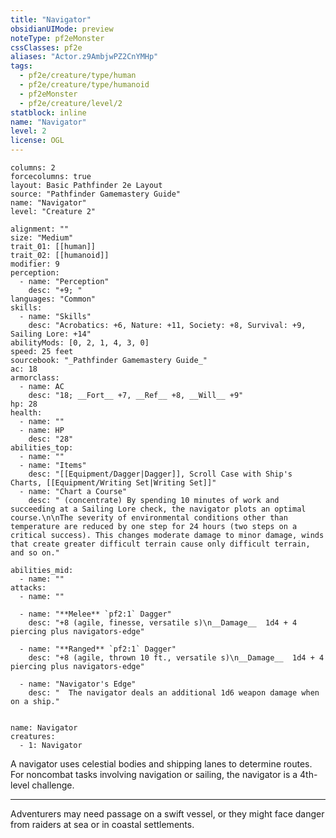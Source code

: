 ```yaml
---
title: "Navigator"
obsidianUIMode: preview
noteType: pf2eMonster
cssClasses: pf2e
aliases: "Actor.z9AmbjwPZ2CnYMHp" 
tags:
  - pf2e/creature/type/human
  - pf2e/creature/type/humanoid
  - pf2eMonster
  - pf2e/creature/level/2
statblock: inline
name: "Navigator"
level: 2
license: OGL
---
```


```statblock
columns: 2
forcecolumns: true
layout: Basic Pathfinder 2e Layout
source: "Pathfinder Gamemastery Guide"
name: "Navigator"
level: "Creature 2"

alignment: ""
size: "Medium"
trait_01: [[human]]
trait_02: [[humanoid]]
modifier: 9
perception:
  - name: "Perception"
    desc: "+9; "
languages: "Common"
skills:
  - name: "Skills"
    desc: "Acrobatics: +6, Nature: +11, Society: +8, Survival: +9, Sailing Lore: +14"
abilityMods: [0, 2, 1, 4, 3, 0]
speed: 25 feet
sourcebook: "_Pathfinder Gamemastery Guide_"
ac: 18
armorclass:
  - name: AC
    desc: "18; __Fort__ +7, __Ref__ +8, __Will__ +9"
hp: 28
health:
  - name: ""
  - name: HP
    desc: "28"
abilities_top:
  - name: ""
  - name: "Items"
    desc: "[[Equipment/Dagger|Dagger]], Scroll Case with Ship's Charts, [[Equipment/Writing Set|Writing Set]]"
  - name: "Chart a Course"
    desc: " (concentrate) By spending 10 minutes of work and succeeding at a Sailing Lore check, the navigator plots an optimal course.\n\nThe severity of environmental conditions other than temperature are reduced by one step for 24 hours (two steps on a critical success). This changes moderate damage to minor damage, winds that create greater difficult terrain cause only difficult terrain, and so on."

abilities_mid:
  - name: ""
attacks:
  - name: ""

  - name: "**Melee** `pf2:1` Dagger"
    desc: "+8 (agile, finesse, versatile s)\n__Damage__  1d4 + 4 piercing plus navigators-edge"

  - name: "**Ranged** `pf2:1` Dagger"
    desc: "+8 (agile, thrown 10 ft., versatile s)\n__Damage__  1d4 + 4 piercing plus navigators-edge"

  - name: "Navigator's Edge"
    desc: "  The navigator deals an additional 1d6 weapon damage when on a ship."
 
```

```encounter-table
name: Navigator
creatures:
  - 1: Navigator
```



A navigator uses celestial bodies and shipping lanes to determine routes. For noncombat tasks involving navigation or sailing, the navigator is a 4th-level challenge.

* * *

Adventurers may need passage on a swift vessel, or they might face danger from raiders at sea or in coastal settlements.
